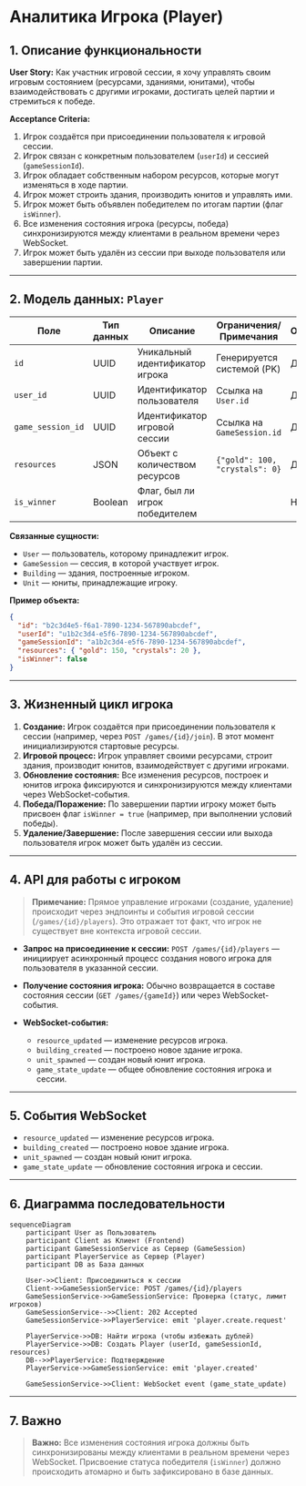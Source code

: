 # Аналитика Игрока (Player)

## 1. Описание функциональности

**User Story:**
Как участник игровой сессии, я хочу управлять своим игровым состоянием (ресурсами, зданиями, юнитами), чтобы взаимодействовать с другими игроками, достигать целей партии и стремиться к победе.

**Acceptance Criteria:**

1. Игрок создаётся при присоединении пользователя к игровой сессии.
2. Игрок связан с конкретным пользователем (`userId`) и сессией (`gameSessionId`).
3. Игрок обладает собственным набором ресурсов, которые могут изменяться в ходе партии.
4. Игрок может строить здания, производить юнитов и управлять ими.
5. Игрок может быть объявлен победителем по итогам партии (флаг `isWinner`).
6. Все изменения состояния игрока (ресурсы, победа) синхронизируются между клиентами в реальном времени через WebSocket.
7. Игрок может быть удалён из сессии при выходе пользователя или завершении партии.

---

## 2. Модель данных: `Player`

| Поле               | Тип данных | Описание                        | Ограничения/Примечания         | Обязательное |
|--------------------|------------|---------------------------------|--------------------------------|--------------|
| `id`               | UUID       | Уникальный идентификатор игрока | Генерируется системой (PK)     | Да           |
| `user_id`          | UUID       | Идентификатор пользователя      | Ссылка на `User.id`            | Да           |
| `game_session_id`  | UUID       | Идентификатор игровой сессии    | Ссылка на `GameSession.id`     | Да           |
| `resources`        | JSON       | Объект с количеством ресурсов   | `{"gold": 100, "crystals": 0}` | Да           |
| `is_winner`        | Boolean    | Флаг, был ли игрок победителем  |                                | Нет          |

**Связанные сущности:**

- `User` — пользователь, которому принадлежит игрок.
- `GameSession` — сессия, в которой участвует игрок.
- `Building` — здания, построенные игроком.
- `Unit` — юниты, принадлежащие игроку.

**Пример объекта:**
```json
{
  "id": "b2c3d4e5-f6a1-7890-1234-567890abcdef",
  "userId": "u1b2c3d4-e5f6-7890-1234-567890abcdef",
  "gameSessionId": "a1b2c3d4-e5f6-7890-1234-567890abcdef",
  "resources": { "gold": 150, "crystals": 20 },
  "isWinner": false
}
```

---

## 3. Жизненный цикл игрока

1. **Создание:**
   Игрок создаётся при присоединении пользователя к сессии (например, через `POST /games/{id}/join`). В этот момент инициализируются стартовые ресурсы.
2. **Игровой процесс:**
   Игрок управляет своими ресурсами, строит здания, производит юнитов, взаимодействует с другими игроками.
3. **Обновление состояния:**
   Все изменения ресурсов, построек и юнитов игрока фиксируются и синхронизируются между клиентами через WebSocket-события.
4. **Победа/Поражение:**
   По завершении партии игроку может быть присвоен флаг `isWinner = true` (например, при выполнении условий победы).
5. **Удаление/Завершение:**
   После завершения сессии или выхода пользователя игрок может быть удалён из сессии.

---

## 4. API для работы с игроком

> **Примечание:** Прямое управление игроками (создание, удаление) происходит через эндпоинты и события игровой сессии (`/games/{id}/players`). Это отражает тот факт, что игрок не существует вне контекста игровой сессии.

- **Запрос на присоединение к сессии:**
  `POST /games/{id}/players` — инициирует асинхронный процесс создания нового игрока для пользователя в указанной сессии.

- **Получение состояния игрока:**
  Обычно возвращается в составе состояния сессии (`GET /games/{gameId}`) или через WebSocket-события.

- **WebSocket-события:**
    - `resource_updated` — изменение ресурсов игрока.
    - `building_created` — построено новое здание игрока.
    - `unit_spawned` — создан новый юнит игрока.
    - `game_state_update` — общее обновление состояния игрока и сессии.

---

## 5. События WebSocket

- `resource_updated` — изменение ресурсов игрока.
- `building_created` — построено новое здание игрока.
- `unit_spawned` — создан новый юнит игрока.
- `game_state_update` — обновление состояния игрока и сессии.

---

## 6. Диаграмма последовательности

```mermaid
sequenceDiagram
    participant User as Пользователь
    participant Client as Клиент (Frontend)
    participant GameSessionService as Сервер (GameSession)
    participant PlayerService as Сервер (Player)
    participant DB as База данных

    User->>Client: Присоединиться к сессии
    Client->>GameSessionService: POST /games/{id}/players
    GameSessionService->>GameSessionService: Проверка (статус, лимит игроков)
    GameSessionService-->>Client: 202 Accepted
    GameSessionService->>PlayerService: emit 'player.create.request'

    PlayerService->>DB: Найти игрока (чтобы избежать дублей)
    PlayerService->>DB: Создать Player (userId, gameSessionId, resources)
    DB-->>PlayerService: Подтверждение
    PlayerService->>GameSessionService: emit 'player.created'

    GameSessionService->>Client: WebSocket event (game_state_update)
```

---

## 7. Важно

> **Важно:** Все изменения состояния игрока должны быть синхронизированы между клиентами в реальном времени через WebSocket. Присвоение статуса победителя (`isWinner`) должно происходить атомарно и быть зафиксировано в базе данных.